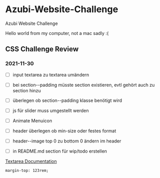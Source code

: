 # Azubi-Website-Challenge
Azubi Website Challenge

Hello world from my computer, not a mac sadly :(


## CSS Challenge Review
### 2021-11-30


- [ ] input textarea zu textarea umändern

- [ ] bei section--padding müsste section existieren, evtl gehört auch zu section hinzu

- [ ] überlegen ob section--padding klasse benötigt wird

- [ ] js für slider muss umgestellt werden

- [ ] Animate Menuicon 

- [ ] header überlegen ob min-size oder festes format

- [ ] header--image top 0 zu bottom 0 ändern im header 

- [ ] in README.md section für wip/todo erstellen

[Textarea Documentation](https://developer.mozilla.org/en-US/docs/Web/HTML/Element/textarea)

```margin-top: 123rem;```